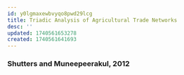 ```yaml
---
id: y0lgmaxewbvyqo8pwd29lcg
title: Triadic Analysis of Agricultural Trade Networks
desc: ''
updated: 1740561653278
created: 1740561641693
---
```

### Shutters and Muneepeerakul, 2012